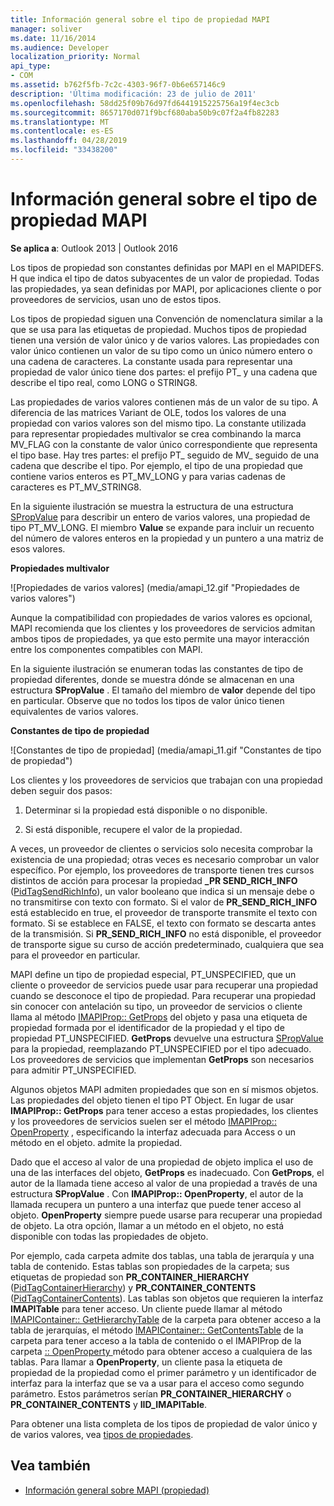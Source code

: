 ```yaml
---
title: Información general sobre el tipo de propiedad MAPI
manager: soliver
ms.date: 11/16/2014
ms.audience: Developer
localization_priority: Normal
api_type:
- COM
ms.assetid: b762f5fb-7c2c-4303-96f7-0b6e657146c9
description: 'Última modificación: 23 de julio de 2011'
ms.openlocfilehash: 58dd25f09b76d97fd6441915225756a19f4ec3cb
ms.sourcegitcommit: 8657170d071f9bcf680aba50b9c07f2a4fb82283
ms.translationtype: MT
ms.contentlocale: es-ES
ms.lasthandoff: 04/28/2019
ms.locfileid: "33438200"
---
```

# <a name="mapi-property-type-overview"></a>Información general sobre el tipo de propiedad MAPI
  
**Se aplica a**: Outlook 2013 | Outlook 2016 
  
Los tipos de propiedad son constantes definidas por MAPI en el MAPIDEFS. H que indica el tipo de datos subyacentes de un valor de propiedad. Todas las propiedades, ya sean definidas por MAPI, por aplicaciones cliente o por proveedores de servicios, usan uno de estos tipos. 
  
Los tipos de propiedad siguen una Convención de nomenclatura similar a la que se usa para las etiquetas de propiedad. Muchos tipos de propiedad tienen una versión de valor único y de varios valores. Las propiedades con valor único contienen un valor de su tipo como un único número entero o una cadena de caracteres. La constante usada para representar una propiedad de valor único tiene dos partes: el prefijo PT_ y una cadena que describe el tipo real, como LONG o STRING8. 
  
Las propiedades de varios valores contienen más de un valor de su tipo. A diferencia de las matrices Variant de OLE, todos los valores de una propiedad con varios valores son del mismo tipo. La constante utilizada para representar propiedades multivalor se crea combinando la marca MV_FLAG con la constante de valor único correspondiente que representa el tipo base. Hay tres partes: el prefijo PT_ seguido de MV_ seguido de una cadena que describe el tipo. Por ejemplo, el tipo de una propiedad que contiene varios enteros es PT_MV_LONG y para varias cadenas de caracteres es PT_MV_STRING8.
  
En la siguiente ilustración se muestra la estructura de una estructura [SPropValue](spropvalue.md) para describir un entero de varios valores, una propiedad de tipo PT_MV_LONG. El miembro **Value** se expande para incluir un recuento del número de valores enteros en la propiedad y un puntero a una matriz de esos valores. 
  
**Propiedades multivalor**
  
![Propiedades de varios valores] (media/amapi_12.gif "Propiedades de varios valores")
  
Aunque la compatibilidad con propiedades de varios valores es opcional, MAPI recomienda que los clientes y los proveedores de servicios admitan ambos tipos de propiedades, ya que esto permite una mayor interacción entre los componentes compatibles con MAPI.
  
En la siguiente ilustración se enumeran todas las constantes de tipo de propiedad diferentes, donde se muestra dónde se almacenan en una estructura **SPropValue** . El tamaño del miembro de **valor** depende del tipo en particular. Observe que no todos los tipos de valor único tienen equivalentes de varios valores. 
  
**Constantes de tipo de propiedad**
  
![Constantes de tipo de propiedad] (media/amapi_11.gif "Constantes de tipo de propiedad")
  
Los clientes y los proveedores de servicios que trabajan con una propiedad deben seguir dos pasos:
  
1. Determinar si la propiedad está disponible o no disponible.
    
2. Si está disponible, recupere el valor de la propiedad.
    
A veces, un proveedor de clientes o servicios solo necesita comprobar la existencia de una propiedad; otras veces es necesario comprobar un valor específico. Por ejemplo, los proveedores de transporte tienen tres cursos distintos de acción para procesar la propiedad **\_PR SEND_RICH_INFO** ([PidTagSendRichInfo](pidtagsendrichinfo-canonical-property.md)), un valor booleano que indica si un mensaje debe o no transmitirse con texto con formato. Si el valor de **PR\_SEND_RICH_INFO** está establecido en true, el proveedor de transporte transmite el texto con formato. Si se establece en FALSE, el texto con formato se descarta antes de la transmisión. Si **PR_SEND_RICH_INFO** no está disponible, el proveedor de transporte sigue su curso de acción predeterminado, cualquiera que sea para el proveedor en particular. 
  
MAPI define un tipo de propiedad especial, PT_UNSPECIFIED, que un cliente o proveedor de servicios puede usar para recuperar una propiedad cuando se desconoce el tipo de propiedad. Para recuperar una propiedad sin conocer con antelación su tipo, un proveedor de servicios o cliente llama al método [IMAPIProp:: GetProps](imapiprop-getprops.md) del objeto y pasa una etiqueta de propiedad formada por el identificador de la propiedad y el tipo de propiedad PT_UNSPECIFIED. **GetProps** devuelve una estructura [SPropValue](spropvalue.md) para la propiedad, reemplazando PT_UNSPECIFIED por el tipo adecuado. Los proveedores de servicios que implementan **GetProps** son necesarios para admitir PT_UNSPECIFIED. 
  
Algunos objetos MAPI admiten propiedades que son en sí mismos objetos. Las propiedades del objeto tienen el tipo PT Object. En lugar de usar **IMAPIProp:: GetProps** para tener acceso a estas propiedades, los clientes y los proveedores de servicios suelen ser el método [IMAPIProp:: OpenProperty](imapiprop-openproperty.md) , especificando la interfaz adecuada para Access o un método en el objeto. admite la propiedad. 
  
Dado que el acceso al valor de una propiedad de objeto implica el uso de una de las interfaces del objeto, **GetProps** es inadecuado. Con **GetProps**, el autor de la llamada tiene acceso al valor de una propiedad a través de una estructura **SPropValue** . Con **IMAPIProp:: OpenProperty**, el autor de la llamada recupera un puntero a una interfaz que puede tener acceso al objeto. **OpenProperty** siempre puede usarse para recuperar una propiedad de objeto. La otra opción, llamar a un método en el objeto, no está disponible con todas las propiedades de objeto. 
  
Por ejemplo, cada carpeta admite dos tablas, una tabla de jerarquía y una tabla de contenido. Estas tablas son propiedades de la carpeta; sus etiquetas de propiedad son **PR_CONTAINER_HIERARCHY** ([PidTagContainerHierarchy](pidtagcontainerhierarchy-canonical-property.md)) y **PR_CONTAINER_CONTENTS** ([PidTagContainerContents](pidtagcontainercontents-canonical-property.md)). Las tablas son objetos que requieren la interfaz **IMAPITable** para tener acceso. Un cliente puede llamar al método [IMAPIContainer:: GetHierarchyTable](imapicontainer-gethierarchytable.md) de la carpeta para obtener acceso a la tabla de jerarquías, el método [IMAPIContainer:: GetContentsTable](imapicontainer-getcontentstable.md) de la carpeta para tener acceso a la tabla de contenido o el IMAPIProp de la carpeta [:: OpenProperty ](imapiprop-openproperty.md)método para obtener acceso a cualquiera de las tablas. Para llamar a **OpenProperty**, un cliente pasa la etiqueta de propiedad de la propiedad como el primer parámetro y un identificador de interfaz para la interfaz que se va a usar para el acceso como segundo parámetro. Estos parámetros serían **PR_CONTAINER_HIERARCHY** o **PR_CONTAINER_CONTENTS** y **IID_IMAPITable**.
  
Para obtener una lista completa de los tipos de propiedad de valor único y de varios valores, vea [tipos de propiedades](property-types.md). 
  
## <a name="see-also"></a>Vea también

- [Información general sobre MAPI (propiedad)](mapi-property-overview.md)

